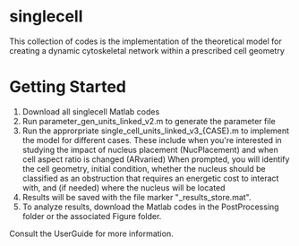 # singlecell
This collection of codes is the implementation of the theoretical model for creating a dynamic cytoskeletal network within a prescribed cell geometry

# Getting Started
1. Download all singlecell Matlab codes
2. Run parameter_gen_units_linked_v2.m to generate the parameter file
3. Run the approrpriate single_cell_units_linked_v3_{CASE}.m to implement the model for different cases. These include when you're interested in studying the impact of nucleus placement (NucPlacement) and when cell aspect ratio is changed (ARvaried)
When prompted, you will identify the cell geometry, initial condition, whether the nucleus should be classified as an obstruction that requires an energetic cost to interact with, and (if needed) where the nucleus will be located
4. Results will be saved with the file marker "_results_store.mat".
5. To analyze results, download the Matlab codes in the PostProcessing folder or the associated Figure folder.

Consult the UserGuide for more information.
